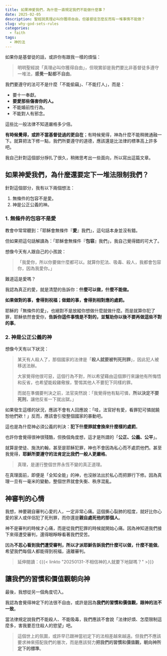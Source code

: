 ```yaml
---
title: 如果神愛我們，為什麼一直規定我們不能做什麼事？
date: 2025-02-05
description: 聖經說真理必叫你獲得自由，但基督徒怎麼反而有一堆事情不能做？
slug: why-god-sets-rules
categories:
  - faith
tags:
  - 神的法
---
```


如果你是基督徒的話，或許你有跟我一樣的煩惱：

> 明明聖經說「真理必叫你獲得自由」，但現實卻是我們要比非基督徒多遵守一堆法，**感覺一點都不自由**。

我們要遵守的法可不是什麼「不能偷竊」、「不能打人」，而是：

- 要十一奉獻。
- **要愛那些傷害你的人。**
- 不能婚前性行為。
- 不能對人有邪念。

這些比一般法律不知道嚴格多少倍。

**有時候覺得，或許不當基督徒過的更自在**；有時候覺得，神為什麼不能稍微通融一下。就算把法下修一點，我們所要遵守的道德，應該還是比法律的標準高上許多吧。

我自己針對這個部分掙扎了很久，稍微思考出一些面向，所以寫出這篇文章。

## 如果神愛我們，為什麼還要定下一堆法限制我們？

針對這個部分，我有以下兩個想法：

1. 無條件的包容不是愛。
2. 神是公正公義的神。

### 1. 無條件的包容不是愛

教會中常常聽到：「耶穌會無條件『**愛**』我們」，這句話本身並沒有錯。

但如果把這句話解讀為：「耶穌會無條件『**包容**』我們」，我自己覺得錯的可大了。

想像今天有人跟自己的小孩說：

> 「我愛你，所以你要做什麼都可以。就算你犯法、吸毒、殺人，我都會包容你，因為我愛你。」

難道這是愛嗎？

我認為真正的愛，就是清楚的告訴你：**什麼可以做，什麼不能做。**

**如果做對的事，會得到祝福；做錯的事，會得到相對應的處罰。**

耶穌的「無條件的愛」，也絕對不是放縱你想做什麼就做什麼。而是就算你犯了罪，耶穌依然會愛你，**告訴你這件事情是不對的，並幫助你以後不要再做這些不對的事**。

### 2. 神是公正公義的神

想像今天有以下狀況：

> 某天有人殺人了，那個國家的法律是「**殺人就要被判死刑罪**」，因此犯人被移送法辦。
>
> 大家覺得他很可惡，這個行為不對，所以希望藉由這個罪行來讓他有所悔悟和反省，也希望能殺雞儆猴，警惕其他人不要犯下同樣的罪。
>
> 而就在準備要判決之前，法官突然說：「我覺得他有點可憐，**所以決定不要死刑**，讓他反省一下就出獄。」

如果發生這樣的狀況，應該不會有人回應說：「哇，法官好有愛，看罪犯可憐就饒恕他們欸！」反而，應該會引發整個國家的暴動吧。

這也是為什麼神必須公義的判決：**犯下什麼罪就會換來什麼樣的處罰**。

也許你會覺得很神很殘酷，但換個角度想，這才是所謂的「**公正、公義、公平**」。

就算是使徒、施洗約翰，甚至是耶穌犯罪，神也不會因為私心而不處罰他們。甚至我覺得，**耶穌所要遵守的法肯定比我們一般人更嚴格**。

> 真理，是運行整個世界永恆不變的真正道理。

在真理面前，即便是「全知全能」的神，也沒辦法出於私心而把罪行下修。因為真理一旦有一毫米的變動，整個世界就會失衡、秩序混亂。

## 神審判的心情

我想，神要親自審判心愛的人，一定非常心痛。這個撕心裂肺的程度，就好比你心愛的家人或伴侶犯了死刑罪，而你還是**親自處死他的那個人**。

神不是審判的時候才心痛，而是從我們犯罪的時候就開始心痛。因為神知道我們接下來得遭受審判，還得眼睜睜看著我們受苦。

因為**不忍心看到我們遭受審判，所以才派耶穌告訴我們什麼可以做，什麼不能做**。希望我們每個人都能得到祝福，遠離審判。

> 延伸閱讀：《{{< linkto "20250131-不相信神的人就要下地獄嗎？" >}}》

## 讓我們的習慣和價值觀朝向神

最後，我想從另一個角度切入。

我認為會覺得神定下的法很不自由，或許是因為**我們的習慣和價值觀，跟神的法不一致**。

當法律規定說我們不能殺人、不能吸毒，我們應該不會說「法律好煩、怎麼限制這麼多，害我要忍住殺人的慾望」吧。

> 這個世上的氛圍，或許早已跟神當初定下的法相差越來越遠。但我們不應該要求神來搭配我們的層次，而是應該努力**把我們的習慣和價值觀，朝向神所定下的標準**。
